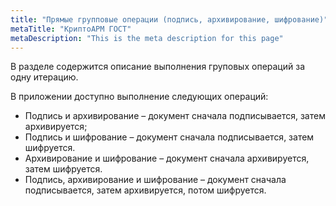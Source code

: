 ```yaml
---
title: "Прямые групповые операции (подпись, архивирование, шифрование)"
metaTitle: "КриптоАРМ ГОСТ"
metaDescription: "This is the meta description for this page"
---
```


В разделе содержится описание выполнения груповых операций за одну итерацию.

В приложении доступно выполнение следующих операций:
-	Подпись и архивирование – документ сначала подписывается, затем архивируется;
-	Подпись и шифрование – документ сначала подписывается, затем шифруется.
-	Архивирование и шифрование – документ сначала архивируется, затем шифруется.
-	Подпись, архивирование и шифрование – документ сначала подписывается, затем архивируется, потом шифруется.
